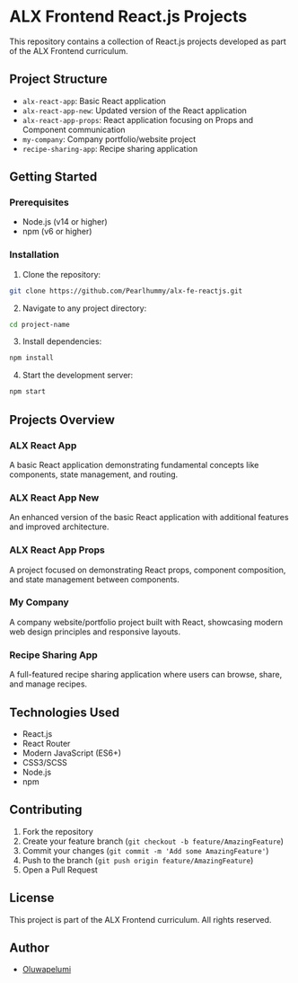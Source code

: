 # ALX Frontend React.js Projects

This repository contains a collection of React.js projects developed as part of the ALX Frontend curriculum.

## Project Structure

- `alx-react-app`: Basic React application
- `alx-react-app-new`: Updated version of the React application
- `alx-react-app-props`: React application focusing on Props and Component communication
- `my-company`: Company portfolio/website project
- `recipe-sharing-app`: Recipe sharing application

## Getting Started

### Prerequisites

- Node.js (v14 or higher)
- npm (v6 or higher)

### Installation

1. Clone the repository:
```bash
git clone https://github.com/Pearlhummy/alx-fe-reactjs.git
```

2. Navigate to any project directory:
```bash
cd project-name
```

3. Install dependencies:
```bash
npm install
```

4. Start the development server:
```bash
npm start
```

## Projects Overview

### ALX React App
A basic React application demonstrating fundamental concepts like components, state management, and routing.

### ALX React App New
An enhanced version of the basic React application with additional features and improved architecture.

### ALX React App Props
A project focused on demonstrating React props, component composition, and state management between components.

### My Company
A company website/portfolio project built with React, showcasing modern web design principles and responsive layouts.

### Recipe Sharing App
A full-featured recipe sharing application where users can browse, share, and manage recipes.

## Technologies Used

- React.js
- React Router
- Modern JavaScript (ES6+)
- CSS3/SCSS
- Node.js
- npm

## Contributing

1. Fork the repository
2. Create your feature branch (`git checkout -b feature/AmazingFeature`)
3. Commit your changes (`git commit -m 'Add some AmazingFeature'`)
4. Push to the branch (`git push origin feature/AmazingFeature`)
5. Open a Pull Request

## License

This project is part of the ALX Frontend curriculum. All rights reserved.

## Author

- [Oluwapelumi](https://github.com/Pearlhummy)
